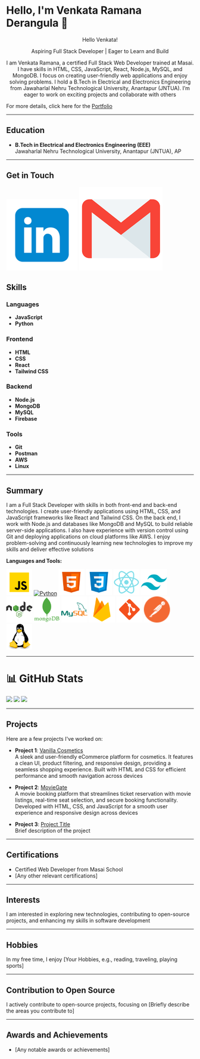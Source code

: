 # Hello, I'm Venkata Ramana Derangula 🎉

<p align="center">Hello Venkata!</p>

<p align="center">
    Aspiring Full Stack Developer | Eager to Learn and Build
</p>

<p align="center">
    I am Venkata Ramana, a certified Full Stack Web Developer trained at Masai. I have skills in HTML, CSS, JavaScript, React, Node.js, MySQL, and MongoDB. I focus on creating user-friendly web applications and enjoy solving problems. I hold a B.Tech in Electrical and Electronics Engineering from Jawaharlal Nehru Technological University, Anantapur (JNTUA). I’m eager to work on exciting projects and collaborate with others
</p>

For more details, click here for the [Portfolio](https://venkataramanaderangula.netlify.app/)

---

## Education

- **B.Tech in Electrical and Electronics Engineering (EEE)**  
  Jawaharlal Nehru Technological University, Anantapur (JNTUA), AP

---

## Get in Touch

[![LinkedIn](https://raw.githubusercontent.com/SiratoonNahar/SiratoonNahar/refs/heads/master/icons8-linkedin.svg)](https://www.linkedin.com/in/suryosikha-hati-9a8914229/)
[![Email](https://raw.githubusercontent.com/VenkataRamanaDerangula/DERANGULA/main/images/Skills/email.png)](#)


## Skills

### Languages
- **JavaScript**  
- **Python**

### Frontend
- **HTML**  
- **CSS**  
- **React**  
- **Tailwind CSS**  

### Backend
- **Node.js**  
- **MongoDB**  
- **MySQL**  
- **Firebase**  

### Tools
- **Git**  
- **Postman**  
- **AWS**  
- **Linux**  

---

## Summary

I am a Full Stack Developer with skills in both front-end and back-end technologies. I create user-friendly applications using HTML, CSS, and JavaScript frameworks like React and Tailwind CSS. On the back end, I work with Node.js and databases like MongoDB and MySQL to build reliable server-side applications. I also have experience with version control using Git and deploying applications on cloud platforms like AWS. I enjoy problem-solving and continuously learning new technologies to improve my skills and deliver effective solutions

**Languages and Tools:**

[<img src="https://github.com/VenkataRamanaDerangula/DERANGULA/blob/main/images/Skills/javascript.svg" alt="JavaScript" width="70" height="70"/>](https://developer.mozilla.org/en-US/docs/Web/JavaScript) 
[<img src="https://upload.wikimedia.org/wikipedia/commons/c/c3/Python-logo-notext.svg" alt="Python" width="70" height="70"/>](https://www.python.org) 
[<img src="https://github.com/VenkataRamanaDerangula/DERANGULA/blob/main/images/Skills/html.svg" alt="HTML" width="70" height="70"/>](https://html.com) 
[<img src="https://github.com/VenkataRamanaDerangula/DERANGULA/blob/main/images/Skills/css.svg" alt="CSS" width="70" height="70"/>](https://css-tricks.com) 
[<img src="https://github.com/VenkataRamanaDerangula/DERANGULA/blob/main/images/Skills/react.svg" alt="React" width="70" height="70"/>](https://reactjs.org) 
[<img src="https://github.com/VenkataRamanaDerangula/DERANGULA/blob/main/images/Skills/tailwind.svg" alt="Tailwind CSS" width="70" height="70"/>](https://tailwindcss.com) 
[<img src="https://github.com/VenkataRamanaDerangula/DERANGULA/blob/main/images/Skills/nodejs.svg" alt="Node.js" width="70" height="70"/>](https://nodejs.org) 
[<img src="https://github.com/VenkataRamanaDerangula/DERANGULA/blob/main/images/Skills/mongodb.svg" alt="MongoDB" width="70" height="70"/>](https://www.mongodb.com) 
[<img src="https://github.com/VenkataRamanaDerangula/DERANGULA/blob/main/images/Skills/mysql.svg" alt="MySQL" width="70" height="70"/>](https://www.mysql.com) 
[<img src="https://github.com/VenkataRamanaDerangula/DERANGULA/blob/main/images/Skills/firebase.svg" alt="Firebase" width="70" height="70"/>](https://firebase.google.com) 
[<img src="https://github.com/VenkataRamanaDerangula/DERANGULA/blob/main/images/Skills/git.svg" alt="Git" width="70" height="70"/>](https://git-scm.com) 
[<img src="https://github.com/VenkataRamanaDerangula/DERANGULA/blob/main/images/Skills/postman.svg" alt="Postman" width="70" height="70"/>](https://www.postman.com) 
[<img src="https://github.com/VenkataRamanaDerangula/DERANGULA/blob/main/images/Skills/linux.svg" alt="Linux" width="70" height="70"/>](https://www.linux.org)

---

# 📊 GitHub Stats
![](https://github-readme-stats.vercel.app/api?username=VenkataRamanaDerangula&theme=default&hide_border=false&include_all_commits=true&count_private=false) 
![](https://github-readme-streak-stats.herokuapp.com/?user=VenkataRamanaDerangula&theme=default&hide_border=false) 
![](https://github-readme-stats.vercel.app/api/top-langs/?username=VenkataRamanaDerangula&theme=default&hide_border=false&include_all_commits=true&count_private=false&layout=compact)

---

## Projects

Here are a few projects I've worked on:

- **Project 1**: [Vanilla Cosmetics](https://vanilla-cosmetics.netlify.app/)  
  A sleek and user-friendly eCommerce platform for cosmetics. It features a clean UI, product filtering, and responsive design, providing a seamless shopping experience. Built with HTML and CSS for efficient performance and smooth navigation across devices

- **Project 2**: [MovieGate](https://66d56ac1eab8d3bc631a18c5--famous-semifreddo-ecf23a.netlify.app/)  
  A movie booking platform that streamlines ticket reservation with movie listings, real-time seat selection, and secure booking functionality. Developed with HTML, CSS, and JavaScript for a smooth user experience and responsive design across devices

- **Project 3**: [Project Title](#)  
  Brief description of the project

---

## Certifications

- Certified Web Developer from Masai School
- [Any other relevant certifications]

---

## Interests

I am interested in exploring new technologies, contributing to open-source projects, and enhancing my skills in software development

---

## Hobbies

In my free time, I enjoy [Your Hobbies, e.g., reading, traveling, playing sports]

---

## Contribution to Open Source

I actively contribute to open-source projects, focusing on [Briefly describe the areas you contribute to]

---

## Awards and Achievements

- [Any notable awards or achievements]
